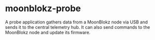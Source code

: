 # moonblokz-probe
A probe application gathers data from a MoonBlokz node via USB and sends it to the central telemetry hub. It can also send commands to the MoonBlokz node and update its firmware.
